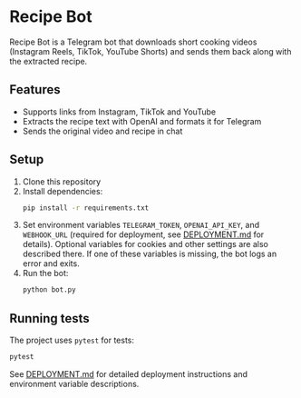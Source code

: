 # Recipe Bot

Recipe Bot is a Telegram bot that downloads short cooking videos (Instagram Reels, TikTok, YouTube Shorts) and sends them back along with the extracted recipe.

## Features
- Supports links from Instagram, TikTok and YouTube
- Extracts the recipe text with OpenAI and formats it for Telegram
- Sends the original video and recipe in chat

## Setup
1. Clone this repository
2. Install dependencies:
   ```bash
   pip install -r requirements.txt
   ```
3. Set environment variables `TELEGRAM_TOKEN`, `OPENAI_API_KEY`, and `WEBHOOK_URL` (required for deployment, see [DEPLOYMENT.md](DEPLOYMENT.md) for details). Optional variables for cookies and other settings are also described there.
   If one of these variables is missing, the bot logs an error and exits.
4. Run the bot:
   ```bash
   python bot.py
   ```

## Running tests
The project uses `pytest` for tests:
```bash
pytest
```

See [DEPLOYMENT.md](DEPLOYMENT.md) for detailed deployment instructions and environment variable descriptions.
